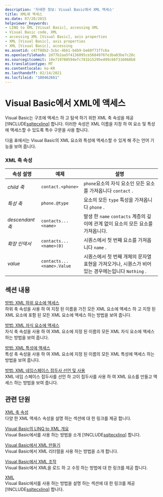 ```yaml
---
description: '자세한 정보: Visual Basic에서 XML 액세스'
title: XML에 액세스
ms.date: 07/20/2015
helpviewer_keywords:
- LINQ to XML [Visual Basic], accessing XML
- Visual Basic code, XML
- accessing XML [Visual Basic], axis properties
- XML [Visual Basic], axis properties
- XML [Visual Basic], accessing
ms.assetid: c47f88b2-3cbc-4bb1-b4b9-be60f71ffc6a
ms.openlocfilehash: 2d77b2aa5f4136095ce5684976fe3ba03be7c28c
ms.sourcegitcommit: 10e719780594efc781b15295e499c66f316068b8
ms.translationtype: MT
ms.contentlocale: ko-KR
ms.lasthandoff: 02/14/2021
ms.locfileid: "100462661"
---
```

# <a name="accessing-xml-in-visual-basic"></a>Visual Basic에서 XML에 액세스

Visual Basic는 구조에 액세스 하 고 탐색 하기 위한 XML 축 속성을 제공 [!INCLUDE[sqltecxlinq](~/includes/sqltecxlinq-md.md)] 합니다. 이러한 속성은 XML 이름을 지정 하 여 요소 및 특성에 액세스할 수 있도록 특수 구문을 사용 합니다.  
  
 다음 표에서는 Visual Basic의 XML 요소와 특성에 액세스할 수 있게 해 주는 언어 기능을 보여 줍니다.  
  
### <a name="xml-axis-properties"></a>XML 축 속성  
  
|속성 설명|예제|설명|  
|--------------------------|-------------|-----------------|  
|*child 축*|`contact.<phone>`|`phone`요소의 자식 요소인 모든 요소를 가져옵니다 `contact` .|  
|*특성 축*|`phone.@type`|요소의 모든 `type` 특성을 가져옵니다 `phone` .|  
|*descendant 축*|`contacts...<name>`|발생 한 `name` `contacts` 계층의 깊이에 관계 없이 요소의 모든 요소를 가져옵니다.|  
|*확장 인덱서*|`contacts...<name>(0)`|시퀀스에서 첫 번째 요소를 가져옵니다 `name` .|  
|*value*|`contacts...<name>.Value`|시퀀스에서 첫 번째 개체의 문자열 표현을 가져오거나, 시퀀스가 비어 있는 경우에는입니다 `Nothing` .|  
  
## <a name="in-this-section"></a>섹션 내용  

 [방법: XML 하위 요소에 액세스](how-to-access-xml-descendant-elements.md)  
 하위 축 속성을 사용 하 여 지정 된 이름을 가진 모든 XML 요소에 액세스 하 고 지정 된 XML 요소에 포함 된 모든 XML 요소에 액세스 하는 방법을 보여 줍니다.  
  
 [방법: XML 자식 요소에 액세스](how-to-access-xml-child-elements.md)  
 자식 축 속성을 사용 하 여 XML 요소에 지정 된 이름의 모든 XML 자식 요소에 액세스 하는 방법을 보여 줍니다.  
  
 [방법: XML 특성에 액세스](how-to-access-xml-attributes.md)  
 특성 축 속성을 사용 하 여 XML 요소에 지정 된 이름의 모든 XML 특성에 액세스 하는 방법을 보여 줍니다.  
  
 [방법: XML 네임스페이스 접두사 선언 및 사용](how-to-declare-and-use-xml-namespace-prefixes.md)  
 XML 네임 스페이스 접두사를 선언 하 고이 접두사를 사용 하 여 XML 요소를 만들고 액세스 하는 방법을 보여 줍니다.  
  
## <a name="related-sections"></a>관련 단원  

 [XML 축 속성](../../../language-reference/xml-axis/index.md)  
 다양 한 XML 액세스 속성을 설명 하는 섹션에 대 한 링크를 제공 합니다.  
  
 [Visual Basic의 LINQ to XML 개요](overview-of-linq-to-xml.md)  
 Visual Basic에서를 사용 하는 방법을 소개 [!INCLUDE[sqltecxlinq](~/includes/sqltecxlinq-md.md)] 합니다.  
  
 [Visual Basic에서 XML 만들기](creating-xml.md)  
 Visual Basic에서 XML 리터럴을 사용 하는 방법을 소개 합니다.  
  
 [Visual Basic에서 XML 조작](manipulating-xml.md)  
 Visual Basic에서 XML을 로드 하 고 수정 하는 방법에 대 한 링크를 제공 합니다.  
  
 [XML](index.md)  
 Visual Basic에서를 사용 하는 방법을 설명 하는 섹션에 대 한 링크를 제공 [!INCLUDE[sqltecxlinq](~/includes/sqltecxlinq-md.md)] 합니다.
